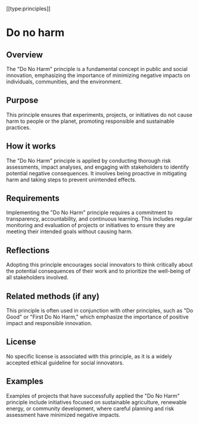 [[type:principles]]

# Do no harm

## Overview
The "Do No Harm" principle is a fundamental concept in public and social innovation, emphasizing the importance of minimizing negative impacts on individuals, communities, and the environment.

## Purpose
This principle ensures that experiments, projects, or initiatives do not cause harm to people or the planet, promoting responsible and sustainable practices.

## How it works
The "Do No Harm" principle is applied by conducting thorough risk assessments, impact analyses, and engaging with stakeholders to identify potential negative consequences. It involves being proactive in mitigating harm and taking steps to prevent unintended effects.

## Requirements
Implementing the "Do No Harm" principle requires a commitment to transparency, accountability, and continuous learning. This includes regular monitoring and evaluation of projects or initiatives to ensure they are meeting their intended goals without causing harm.

## Reflections
Adopting this principle encourages social innovators to think critically about the potential consequences of their work and to prioritize the well-being of all stakeholders involved.

## Related methods (if any)
This principle is often used in conjunction with other principles, such as "Do Good" or "First Do No Harm," which emphasize the importance of positive impact and responsible innovation.

## License
No specific license is associated with this principle, as it is a widely accepted ethical guideline for social innovators.

## Examples
Examples of projects that have successfully applied the "Do No Harm" principle include initiatives focused on sustainable agriculture, renewable energy, or community development, where careful planning and risk assessment have minimized negative impacts.